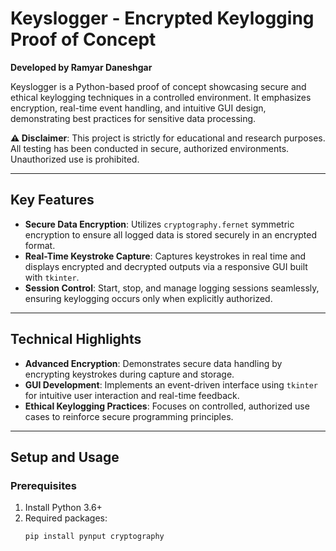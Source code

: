 # Keyslogger - Encrypted Keylogging Proof of Concept  
**Developed by Ramyar Daneshgar**

Keyslogger is a Python-based proof of concept showcasing secure and ethical keylogging techniques in a controlled environment. It emphasizes encryption, real-time event handling, and intuitive GUI design, demonstrating best practices for sensitive data processing.

**⚠️ Disclaimer**: This project is strictly for educational and research purposes. All testing has been conducted in secure, authorized environments. Unauthorized use is prohibited.

---

## Key Features

- **Secure Data Encryption**: Utilizes `cryptography.fernet` symmetric encryption to ensure all logged data is stored securely in an encrypted format.
- **Real-Time Keystroke Capture**: Captures keystrokes in real time and displays encrypted and decrypted outputs via a responsive GUI built with `tkinter`.
- **Session Control**: Start, stop, and manage logging sessions seamlessly, ensuring keylogging occurs only when explicitly authorized.

---

## Technical Highlights

- **Advanced Encryption**: Demonstrates secure data handling by encrypting keystrokes during capture and storage.  
- **GUI Development**: Implements an event-driven interface using `tkinter` for intuitive user interaction and real-time feedback.  
- **Ethical Keylogging Practices**: Focuses on controlled, authorized use cases to reinforce secure programming principles.

---

## Setup and Usage

### Prerequisites  
1. Install Python 3.6+  
2. Required packages:  
   ```bash
   pip install pynput cryptography


